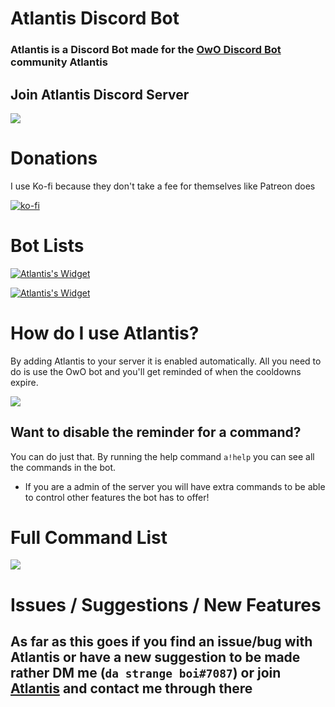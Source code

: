 # Atlantis Discord Bot
### Atlantis is a Discord Bot made for the [OwO Discord Bot](https://top.gg/bot/owo) community Atlantis

## Join Atlantis Discord Server
[![](https://discordapp.com/api/guilds/667900803528261657/widget.png?style=banner2)](https://discord.gg/FCUZeGb)

# Donations
I use Ko-fi because they don't take a fee for themselves like Patreon does

[![ko-fi](https://www.ko-fi.com/img/githubbutton_sm.svg)](https://ko-fi.com/B0B21I7HA)

# Bot Lists
[![Atlantis's Widget](https://api.botlist.space/widget/688911718788628496/6?rounded=true&background=017a97&shadows=true "Atlantis on botlist.space")](https://botlist.space/bot/688911718788628496?utm_source=bls&utm_medium=widget&utm_campaign=688911718788628496)

[![Atlantis's Widget](https://top.gg/api/widget/688911718788628496.svg?middlecolor=073a3b&usernamecolor=d4af37&highlightcolor=101010&topcolor=0e5c5e "Atlantis on top.gg")](https://top.gg/bot/688911718788628496)

# How do I use Atlantis?
By adding Atlantis to your server it is enabled automatically. 
All you need to do is use the OwO bot and you'll get reminded of when the cooldowns expire.

[![](https://i.imgur.com/mLepryJ.png)]()

## Want to disable the reminder for a command?
You can do just that. By running the help command `a!help` you can see all the commands in the bot. 

* If you are a admin of the server you will have extra commands to be able to control other features the bot has to offer!

# Full Command List
![](https://i.imgur.com/oymBTPB.png)

# Issues / Suggestions / New Features
## As far as this goes if you find an issue/bug with Atlantis or have a new suggestion to be made rather DM me (`da strange boi#7087`) or join [Atlantis](https://discord.gg/FCUZeGb) and contact me through there